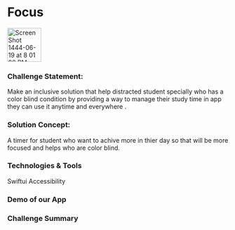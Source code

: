 # Focus
<img width="77" alt="Screen Shot 1444-06-19 at 8 01 02 PM" src="https://user-images.githubusercontent.com/98335445/212150136-95b756f7-5668-4630-acd0-18861cf9467c.png">


### Challenge Statement:
 Make an inclusive solution that help distracted student specially who has a color blind condition by providing a way to manage their study time in app they can use it anytime and everywhere .

### Solution Concept:
A timer for student who want to achive more in thier day so that will be more focused and helps who are color blind.

### Technologies & Tools
Swiftui
Accessibility

### Demo of our App

### Challenge Summary
